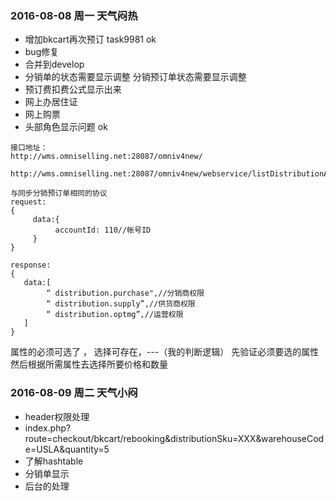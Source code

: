 ### 2016-08-08 周一 天气闷热
- 增加bkcart再次预订 task9981 ok
- bug修复
- 合并到develop
- 分销单的状态需要显示调整 分销预订单状态需要显示调整
- 预订费扣费公式显示出来
- 网上办居住证
- 网上购票
- 头部角色显示问题 ok

``` omni
接口地址：
http://wms.omniselling.net:28087/omniv4new/

http://wms.omniselling.net:28087/omniv4new/webservice/listDistributionAccessEx

与同步分销预订单相同的协议
request:
{
     data:{
          accountId: 110//帐号ID
     }
}

response:
{
   data:[
        “ distribution.purchase",//分销商权限
        “ distribution.supply”,//供货商权限
        “ distribution.optmg”,//运营权限
   ]
}
```

属性的必须可选了 ， 选择可存在，---（我的判断逻辑）
先验证必须要选的属性
然后根据所需属性去选择所要价格和数量

### 2016-08-09 周二 天气小闷
- header权限处理
- index.php?route=checkout/bkcart/rebooking&distributionSku=XXX&warehouseCode=USLA&quantity=5
- 了解hashtable
- 分销单显示
- 后台的处理